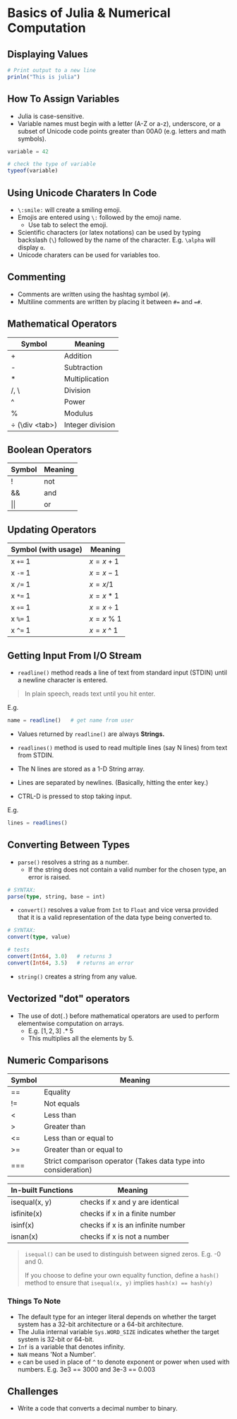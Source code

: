 # Basics of Julia & Numerical Computation

## Displaying Values

```julia
# Print output to a new line
prinln("This is julia")
```

## How To Assign Variables

- Julia is case-sensitive.
- Variable names must begin with a letter (A-Z or a-z), underscore, or a subset of Unicode code points greater
than 00A0 (e.g. letters and math symbols).

```julia
variable = 42

# check the type of variable
typeof(variable)
```

## Using Unicode Charaters In Code

- `\:smile:` will create a smiling emoji.
- Emojis are entered using `\:` followed by the emoji name.
  - Use tab to select the emoji.
- Scientific characters (or latex notations) can be used by typing backslash (`\`) followed by the name of the character. E.g. `\alpha` will display `α`.
- Unicode charaters can be used for variables too.

## Commenting

- Comments are written using the hashtag symbol (`#`).
- Multiline comments are written by placing it between `#=` and `=#`.

## Mathematical Operators

Symbol | Meaning
----- | -----
\+ | Addition
\- | Subtraction
\* | Multiplication
\/, \\ | Division
^ | Power
% | Modulus
÷ (\div \<tab>) | Integer division

## Boolean Operators

Symbol | Meaning
----- | -----
! | not
&& | and
\|\| | or

## Updating Operators

Symbol (with usage) | Meaning
----- | -----
x `+=` 1 | $x = x + 1$
x `-=` 1 | $x = x - 1$
x `/=` 1 | $x = x / 1$
x `*=` 1 | $x = x * 1$
x `÷=` 1 | $x = x ÷ 1$
x `%=` 1 | $x = x$ % $1$
x `^=` 1 | $x = x$ ^ $1$

## Getting Input From I/O Stream

- `readline()` method reads a line of text from standard input (STDIN) until a newline character is entered.

> In plain speech, reads text until you hit enter.

E.g.

```julia
name = readline()   # get name from user
```

- Values returned by `readline()` are always **Strings.**

- `readlines()` method is used to read multiple lines (say N lines) from text from STDIN.
- The N lines are stored as a 1-D String array.
- Lines are separated by newlines. (Basically, hitting the enter key.)
- CTRL-D is pressed to stop taking input.

E.g.

```julia
lines = readlines()
```

## Converting Between Types

- `parse()` resolves a string as a number.
  - If the string does not contain a valid number for the chosen type, an error is raised.

```julia
# SYNTAX:
parse(type, string, base = int)
```

- `convert()` resolves a value from `Int` to `Float` and vice versa provided that it is a valid representation of the data type being converted to.

```julia
# SYNTAX:
convert(type, value)

# tests
convert(Int64, 3.0)   # returns 3
convert(Int64, 3.5)   # returns an error
```

- `string()` creates a string from any value.

## Vectorized "dot" operators

- The use of dot(`.`) before mathematical operators are used to perform elementwise computation on arrays.
  - E.g. $[1, 2, 3]$ .* $5$
  - This multiplies all the elements by 5.

## Numeric Comparisons

Symbol | Meaning
---- | -----
== | Equality
!= | Not equals
< | Less than
\> | Greater than
<= | Less than or equal to
\>= | Greater than or equal to
=== | Strict comparison operator (Takes data type into consideration)

In-built Functions | Meaning
----- | -----
isequal(x, y) | checks if x and y are identical
isfinite(x) | checks if x in a finite number
isinf(x) | checks if x is an infinite number
isnan(x) | checks if x is not a number

> `isequal()` can be used to distinguish between signed zeros. E.g. -0 and 0.
>
> If you choose to define your own equality function, define a `hash()` method to ensure that `isequal(x, y)` implies `hash(x) == hash(y)`

### Things To Note

- The default type for an integer literal depends on whether the target system has a 32-bit architecture or a
64-bit architecture.
- The Julia internal variable `Sys.WORD_SIZE` indicates whether the target system is 32-bit or 64-bit.
- `Inf` is a variable that denotes infinity.
- `NaN` means 'Not a Number'.
- `e` can be used in place of `^` to denote exponent or power when used with numbers. E.g. 3e3 == 3000 and 3e-3 == 0.003

## Challenges

- Write a code that converts a decimal number to binary.
